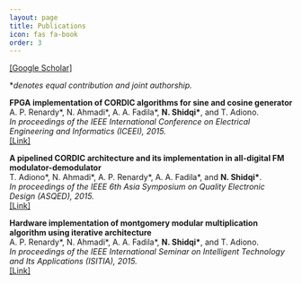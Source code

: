 ```yaml
---
layout: page
title: Publications
icon: fas fa-book
order: 3
---
```

<i class="fas fa-graduation-cap"></i>
[[Google Scholar]](https://scholar.google.com/citations?user=jM1bVc8AAAAJ&hl=en)

**denotes equal contribution and joint authorship.*

**FPGA implementation of CORDIC algorithms for sine and cosine generator**
<br />
A. P. Renardy\*, N. Ahmadi\*, A. A. Fadila\*, **N. Shidqi\***, and T. Adiono.
<br />
*In proceedings of the IEEE International Conference on Electrical Engineering and Informatics (ICEEI), 2015.*
<br />
[[Link]](https://doi.org/10.1109/ICEEI.2015.7352460)

**A pipelined CORDIC architecture and its implementation in all-digital FM modulator-demodulator**
<br />
T. Adiono\*, N. Ahmadi\*, A. P. Renardy\*, A. A. Fadila\*, and **N. Shidqi\***.
<br />
*In proceedings of the IEEE 6th Asia Symposium on Quality Electronic Design (ASQED), 2015.*
<br />
[[Link]](https://doi.org/10.1109/ACQED.2015.7274004)

**Hardware implementation of montgomery modular multiplication algorithm using iterative architecture**
<br />
A. P. Renardy\*, N. Ahmadi\*, A. A. Fadila\*, **N. Shidqi\***, and T. Adiono.
<br />
*In proceedings of the IEEE International Seminar on Intelligent Technology and Its Applications (ISITIA), 2015.*
<br />
[[Link]](https://doi.org/10.1109/ISITIA.2015.7219961)

